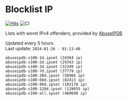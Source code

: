 # Blocklist IP

[![Hits](https://hits.seeyoufarm.com/api/count/incr/badge.svg?url=https%3A%2F%2Fgithub.com%2Fborestad%2Fblocklist-ip%2F&count_bg=%2379C83D&title_bg=%23555555&icon=&icon_color=%23E7E7E7&title=hits&edge_flat=false)](https://hits.seeyoufarm.com)  ![CI](https://img.shields.io/github/workflow/status/borestad/blocklist-ip/CI?style=flat-square)

Lists with worst IPv4 offenders, provided by [AbuseIPDB](https://www.abuseipdb.com/)

<!-- FOOTER-PLACEHOLDER -->
Updated every 5 hours<br>
Last update: `2024-01-26 - 01:13:40`
```
abuseipdb-s100-1d.ipset (24364 ip)
abuseipdb-s100-2d.ipset (29343 ip)
abuseipdb-s100-3d.ipset (32349 ip)
abuseipdb-s100-7d.ipset (37779 ip)
abuseipdb-s100-30d.ipset (58966 ip)
abuseipdb-s100-60d.ipset (82413 ip)
abuseipdb-s100-90d.ipset (103178 ip)
abuseipdb-s100-120d.ipset (128655 ip)
abuseipdb-s100-all.ipset (460690 ip)
```
